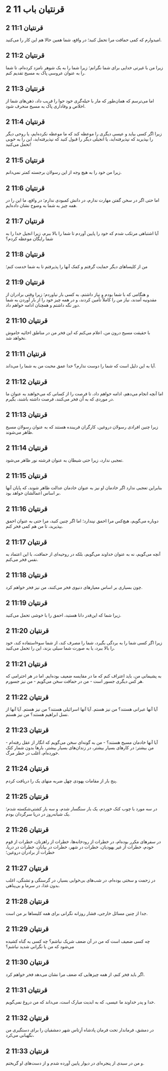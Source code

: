 # 2 قرنتیان باب 11

## 2 قرنتیان 11:1

امیدوارم که کمی حماقت مرا تحمل کنید؛ در واقع، شما همین حالا هم این کار را می‌کنید.

## 2 قرنتیان 11:2

زیرا من با غیرتی خدایی برای شما نگرانم؛ زیرا شما را به یک شوهر نامزد کرده‌ام، تا شما را به عنوان عروسی پاک به مسیح تقدیم کنم.

## 2 قرنتیان 11:3

اما می‌ترسم که همان‌طور که مار با حیله‌گری خود حوا را فریب داد، ذهن‌های شما از اخلاص و وفاداری پاک به مسیح منحرف شود.

## 2 قرنتیان 11:4

زیرا اگر کسی بیاید و عیسی دیگری را موعظه کند که ما موعظه نکرده‌ایم، یا روحی دیگر را بپذیرید که نپذیرفته‌اید، یا انجیلی دیگر را قبول کنید که نپذیرفته‌اید، این را به خوبی تحمل می‌کنید!

## 2 قرنتیان 11:5

زیرا من خود را به هیچ وجه از این رسولان برجسته کمتر نمی‌دانم.

## 2 قرنتیان 11:6

اما حتی اگر در سخن گفتن مهارت ندارم، در دانش کمبودی ندارم؛ در واقع، ما این را در همه چیز به شما به وضوح نشان داده‌ایم.

## 2 قرنتیان 11:7

آیا اشتباهی مرتکب شدم که خود را پایین آوردم تا شما را بالا ببرم، زیرا انجیل خدا را به شما رایگان موعظه کردم؟

## 2 قرنتیان 11:8

من از کلیساهای دیگر حمایت گرفتم و کمک آنها را پذیرفتم تا به شما خدمت کنم؛

## 2 قرنتیان 11:9

و هنگامی که با شما بودم و نیاز داشتم، به کسی بار نیاوردم؛ زیرا وقتی برادران از مقدونیه آمدند، نیاز من را کاملاً تأمین کردند، و در همه چیز خود را از بار آوردن به شما دور نگه داشتم و همچنان ادامه خواهم داد.

## 2 قرنتیان 11:10

با حقیقت مسیح درون من، اعلام می‌کنم که این فخر من در مناطق اخائیه خاموش نخواهد شد.

## 2 قرنتیان 11:11

آیا به این دلیل است که شما را دوست ندارم؟ خدا عمق محبت من به شما را می‌داند.

## 2 قرنتیان 11:12

اما آنچه انجام می‌دهم، ادامه خواهم داد، تا فرصت را از کسانی که می‌خواهند به عنوان ما در موردی که به آن فخر می‌کنند، فرصت داشته باشند، بگیرم.

## 2 قرنتیان 11:13

زیرا چنین افرادی رسولان دروغین، کارگران فریبنده هستند که به عنوان رسولان مسیح ظاهر می‌شوند.

## 2 قرنتیان 11:14

تعجبی ندارد، زیرا حتی شیطان به عنوان فرشته نور ظاهر می‌شود.

## 2 قرنتیان 11:15

بنابراین تعجبی ندارد اگر خادمان او نیز به عنوان خادمان عدالت ظاهر شوند، که پایان آنها بر اساس اعمالشان خواهد بود.

## 2 قرنتیان 11:16

دوباره می‌گویم، هیچ‌کس مرا احمق نپندارد؛ اما اگر چنین کنید، مرا حتی به عنوان احمق بپذیرید، تا من هم کمی فخر کنم.

## 2 قرنتیان 11:17

آنچه می‌گویم، نه به عنوان خداوند می‌گویم، بلکه در روحیه‌ای از حماقت، با این اعتماد به نفس فخر می‌کنم.

## 2 قرنتیان 11:18

چون بسیاری بر اساس معیارهای دنیوی فخر می‌کنند، من نیز فخر خواهم کرد.

## 2 قرنتیان 11:19

زیرا شما که این‌قدر دانا هستید، احمق را با خوشی تحمل می‌کنید.

## 2 قرنتیان 11:20

زیرا اگر کسی شما را به بردگی بگیرد، شما را مصرف کند، از شما سوءاستفاده کند، خود را بالا ببرد، یا به صورت شما سیلی بزند، این را تحمل می‌کنید.

## 2 قرنتیان 11:21

به پشیمانی من، باید اعتراف کنم که ما در مقایسه ضعیف بوده‌ایم. اما در هر احترامی که هر کس دیگری جسور است - من در حماقت سخن می‌گویم - من نیز جسورم.

## 2 قرنتیان 11:22

آیا آنها عبرانی هستند؟ من نیز هستم. آیا آنها اسرائیلی هستند؟ من نیز هستم. آیا آنها از نسل ابراهیم هستند؟ من نیز هستم.

## 2 قرنتیان 11:23

آیا آنها خادمان مسیح هستند؟ - من به گونه‌ای سخن می‌گویم که انگار از عقل رفته‌ام - من بیشتر: در کارهای بسیار بیشتر، در زندان‌های بسیار بیشتر، بارها بدون شمار کتک خورده‌ام، اغلب در خطر مرگ.

## 2 قرنتیان 11:24

پنج بار از مقامات یهودی چهل ضربه منهای یک را دریافت کردم.

## 2 قرنتیان 11:25

در سه مورد با چوب کتک خوردم، یک بار سنگسار شدم، و سه بار کشتی‌شکسته شدم؛ یک شبانه‌روز در دریا سرگردان بودم.

## 2 قرنتیان 11:26

در سفرهای مکرر بوده‌ام، در خطرات از رودخانه‌ها، خطرات از راهزنان، خطرات از قوم خودم، خطرات از غیر یهودیان، خطرات در شهر، خطرات در بیابان، خطرات در دریا، خطرات از برادران دروغین؛

## 2 قرنتیان 11:27

در زحمت و سختی بوده‌ام، در شب‌های بی‌خوابی بسیار، در گرسنگی و تشنگی، اغلب بدون غذا، در سرما و بی‌پناهی.

## 2 قرنتیان 11:28

جدا از چنین مسائل خارجی، فشار روزانه نگرانی برای همه کلیساها بر من است.

## 2 قرنتیان 11:29

چه کسی ضعیف است که من در آن ضعف شریک نباشم؟ چه کسی به گناه کشیده می‌شود که من با نگرانی شدید نباشم؟

## 2 قرنتیان 11:30

اگر باید فخر کنم، از همه چیزهایی که ضعف مرا نشان می‌دهد فخر خواهم کرد.

## 2 قرنتیان 11:31

خدا و پدر خداوند ما عیسی، که به ابدیت مبارک است، می‌داند که من دروغ نمی‌گویم.

## 2 قرنتیان 11:32

در دمشق، فرماندار تحت فرمان پادشاه اَرِتاس شهر دمشقیان را برای دستگیری من نگهبانی می‌کرد،

## 2 قرنتیان 11:33

و من در سبدی از پنجره‌ای در دیوار پایین آورده شدم و از دست‌های او گریختم.
